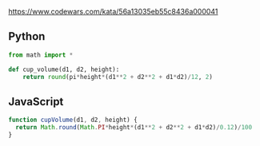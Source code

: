 https://www.codewars.com/kata/56a13035eb55c8436a000041

## Python
```python
from math import *

def cup_volume(d1, d2, height):
    return round(pi*height*(d1**2 + d2**2 + d1*d2)/12, 2)
```

## JavaScript
```js
function cupVolume(d1, d2, height) {
  return Math.round(Math.PI*height*(d1**2 + d2**2 + d1*d2)/0.12)/100
}
```